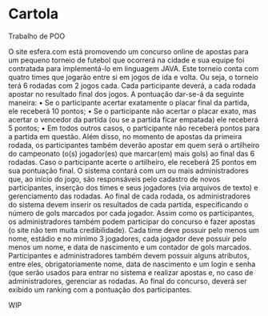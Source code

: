 # Cartola

Trabalho de POO

O site esfera.com está promovendo um concurso online de apostas para um pequeno torneio de
futebol que ocorrerá na cidade e sua equipe foi contratada para implementá-lo em linguagem JAVA.
Este torneio conta com quatro times que jogarão entre si em jogos de ida e volta. Ou seja, o torneio
terá 6 rodadas com 2 jogos cada. Cada participante deverá, a cada rodada apostar no resultado final
dos jogos. A pontuação dar-se-á da seguinte maneira:
• Se o participante acertar exatamente o placar final da partida, ele receberá 10 pontos;
• Se o participante não acertar o placar exato, mas acertar o vencedor da partida (ou se a
partida ficar empatada) ele receberá 5 pontos;
• Em todos outros casos, o participante não receberá pontos para a partida em questão.
Além disso, no momento de apostas da primeira rodada, os participantes também deverão apostar
em quem será o artilheiro do campeonato (o(s) jogador(es) que marcar(em) mais gols) ao final das 6
rodadas. Caso o participante acerte o artilheiro, ele receberá 25 pontos em sua pontuação final.
O sistema contará com um ou mais administradores que, ao início do jogo, são responsáveis pelo
cadastro de novos participantes, inserção dos times e seus jogadores (via arquivos de texto) e
gerenciamento das rodadas. Ao final de cada rodada, os administradores do sistema devem inserir
os resultados de cada partida, especificando o número de gols marcados por cada jogador. Assim
como os participantes, os administradores também podem participar do concurso e fazer apostas (o
site não tem muita credibilidade).
Cada time deve possuir pelo menos um nome, estádio e no minímo 3 jogadores, cada jogador deve
possuir pelo menos um nome, e data de nascimento e um contador de gols marcados. Participantes e
administradores também devem possuir alguns atributos, entre eles, obrigatoriamente nome, data
de nascimento e um login e senha (que serão usados para entrar no sistema e realizar apostas e, no
caso de administradores, gerenciar as rodadas.
Ao final do concurso, deverá ser exibido um ranking com a pontuação dos participantes.

WIP

